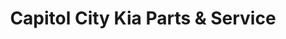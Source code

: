 ---
title: "Capitol City Kia Parts & Service"
url: /montpelier/capitol-city-kia-parts-und-service/
shop: Autoteile
---